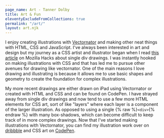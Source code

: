 ```yaml
---
page_name: Art - Tanner Dolby 
title: Art & Fun
eleventyExcludeFromCollections: true
permalink: "/art/"
layout: art.njk
---
```


I enjoy creating illustrations with [Vectornator](https://www.vectornator.io/) and making other neat things with HTML, CSS and JavaScript. I've always been interested in art and design but my journey as a CSS artist and illustrator began when I read [this article](https://hacks.mozilla.org/2014/09/single-div-drawings-with-css/) on Mozilla Hacks about single div drawings. I was instantly hooked on making illustrations with CSS and that has led me to pursue other avenues for drawing like vectornator. One of the main reasons I love drawing and illustrating is because it allows me to use basic shapes and geometry to create the foundation for complex illustrations.

My more recent drawings are either drawn on iPad using Vectornator or created with HTML and CSS and can be found on CodePen. I have strayed away from single div drawings and now tend to use a few more HTML elements for CSS art, sort of like "layers" where each layer is a component of the larger illustration. As opposed to using a single {% raw %}`<div>`{% endraw %} with many box-shadows, which can become difficult to keep track of in more complex drawings. Now that I've started making illustrations with Vectornator, you can find my illustration work over on [dribbble](https://dribbble.com/tannerdolby) and CSS art on [CodePen](https://codepen.io/tannerdolby).